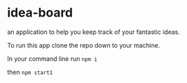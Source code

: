 # idea-board

an application to help you keep track of your fantastic ideas. 

To run this app clone the repo down to your machine. 

In your command line run `npm i`

then `npm start1`

